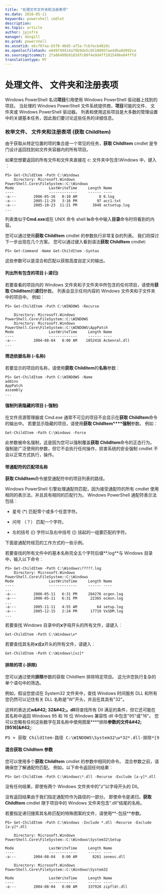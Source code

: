```yaml
---
title: "处理文件文件夹和注册表项"
ms.date: 2016-05-11
keywords: powershell cmdlet
description: 
ms.topic: article
author: jpjofre
manager: dongill
ms.prod: powershell
ms.assetid: e6cf87aa-b5f8-48d5-a75a-7cb7ecb482dc
ms.openlocfilehash: e049f49414a79b9de5c05100957ae4dba8d992ce
ms.sourcegitcommit: 2fa86409b9183dfc80f4e9d4ff1015496e04fffd
translationtype: MT
---
```

# 处理文件、 文件夹和注册表项
Windows PowerShell 名词**项目**引用使用 Windows PowerShell 驱动器上找到的项目。 当处理的 Windows PowerShell 文件系统提供商，**项目**可能的文件、 文件夹或 Windows PowerShell 驱动器。 列表和使用这些项目是大多数的管理设置中的关键基本任务，因此我们要讨论这些任务的详细信息。

### 枚举文件、 文件夹和注册表项 (获取 ChildItem)
由于获取从特定位置的项的集合是一个常见的任务，**获取 ChildItem** cmdlet 是专门设计返回找到如文件夹容器内的所有项目。

如果您想要返回的所有文件和文件夹直接在 c: 文件夹中包含\\Windows 中，键入︰

```
PS> Get-ChildItem -Path C:\Windows
    Directory: Microsoft.Windows PowerShell.Core\FileSystem::C:\Windows
Mode                LastWriteTime     Length Name
----                -------------     ------ ----
-a---        2006-05-16   8:10 AM          0 0.log
-a---        2005-11-29   3:16 PM         97 acc1.txt
-a---        2005-10-23  11:21 PM       3848 actsetup.log
...
```

列表类似于**Cmd.exe**或在 UNIX 命令 shell **ls**命令中输入**目录**命令时将看到的内容。

您可以通过使用**获取 ChildItem** cmdlet 的参数执行非常复杂的列表。 我们将探讨下一步出现在几个方案。 您可以通过键入看到语法**获取 ChildItem** cmdlet:

```
PS> Get-Command -Name Get-ChildItem -Syntax
```

这些参数可以是混合和匹配以获取高度自定义的输出。

#### 列出所有包含的项目 (-递归)
若要查看的项目内的 Windows 文件夹和子文件夹中所包含的任何项目，请使用**获取 ChildItem**的**递归**参数。 列表会显示任何内容的 Windows 文件夹和子文件夹中的项目中。 例如︰

```
PS> Get-ChildItem -Path C:\WINDOWS -Recurse

    Directory: Microsoft.Windows PowerShell.Core\FileSystem::C:\WINDOWS
    Directory: Microsoft.Windows PowerShell.Core\FileSystem::C:\WINDOWS\AppPatch
Mode                LastWriteTime     Length Name
----                -------------     ------ ----
-a---        2004-08-04   8:00 AM    1852416 AcGenral.dll
...
```

#### 筛选依据名称 (-名称)
若要显示的项目的名称，请使用**获取 Childitem**的**名称**参数︰

```
PS> Get-ChildItem -Path C:\WINDOWS -Name
addins
AppPatch
assembly
...
```

#### 强制列表隐藏的项目 (-强制)
在文件资源管理器或 Cmd.exe 通常不可见的项目不会显示在**获取 ChildItem**命令的输出中。 若要显示隐藏的项目，请使用**获取 ChildItem****强制**参数。 例如︰

```
Get-ChildItem -Path C:\Windows -Force
```

此参数被命名强制，这是因为您可以强制覆盖**获取 ChildItem**命令的正态行为。 强制是广泛使用的参数，但它不会执行任何操作，损害系统的安全强制 cmdlet 不会以正常方式执行，操作。

#### 带通配符的匹配项名称
**获取 ChildItem**命令接受通配符中的项目列表的路径。

Windows PowerShell 引擎处理通配符匹配，因为接受通配符的所有 cmdlet 使用相同的表示法，并且具有相同的匹配行为。 Windows PowerShell 通配符表示法包括︰

-   星号 (\*) 匹配零个或多个任意字符。

-   问号 （？） 匹配一个字符。

-   左的括号 (\[) 字符以及右中括号 (]) 括起的一组要匹配的字符。

下面是通配符规范的工作方式的一些示例。

若要查找的所有文件中的基本名称完全五个字符后缀**.log**与 Windows 目录中，输入以下命令︰

```
PS> Get-ChildItem -Path C:\Windows\?????.log
    Directory: Microsoft.Windows PowerShell.Core\FileSystem::C:\Windows
Mode                LastWriteTime     Length Name
----                -------------     ------ ----
...
-a---        2006-05-11   6:31 PM     204276 ocgen.log
-a---        2006-05-11   6:31 PM      22365 ocmsn.log
...
-a---        2005-11-11   4:55 AM         64 setup.log
-a---        2005-12-15   2:24 PM      17719 VxSDM.log
...
```

若要查找 Windows 目录中的**x**字母开头的所有文件，请键入︰

```
Get-ChildItem -Path C:\Windows\x*
```

若要查找其名称**x**或**z**开头的所有文件，请键入︰

```
Get-ChildItem -Path C:\Windows\[xz]*
```

#### 排除的项 (-排除)
您可以通过使用**排除**参数的获取 ChildItem 排除特定项目。 这允许您执行复杂的单个语句中的筛选。

例如，假设您尝试在 System32 文件夹中，查找 Windows 时间服务 DLL 和所有您仍然可以记住有关 DLL 名称是"W"开头，并且在其具有"32"。

这样的表达式**w\&#42; 32\&#42;。dll**将查找所有 Dll 满足的条件，但它还可能在其名称中返回 Windows 95 和 16 位 Windows 兼容性 dll 中包含"95"或"16"。 您可以忽略有任何这些数字在其名称中使用图案****排除**参数的文件\&#42;\[9516]\&#42;**:

<pre>PS > 获取 ChildItem-路径 C:\WINDOWS\System32\w*32*.dll-排除*[9516]*目录︰ Microsoft.PowerShell.Core\FileSystem::C:\WINDOWS\System32 模式 LastWriteTime 长度名称............----2004年-08-04 8:00 AM 174592 w32time.dll----2004年-08-04 8:00 AM 22016 w32topl.dll----2004年-08-04 8:00 AM 101888 win32spl.dll----2004年-08-04 8:00 AM 172032 wldap32.dll----2004年-08-04 8:00 AM 264192 wow32.dll----2004年-08-04 8:00 AM 82944 ws2_32.dll----2004年-08-04 8:00 AM 42496 wsnmp32.dll----2004年-08-04 8:00 AM 22528 wsock32.dll----2004年-08-04 8:00 AM 18432 wtsapi32.dll</pre>

#### 混合获取 ChildItem 参数
您可以使用多个**获取 ChildItem** cmdlet 的参数中相同的命令。 混合参数之前，请确保您了解通配符匹配。 例如，以下命令返回任何结果︰

```
PS> Get-ChildItem -Path C:\Windows\*.dll -Recurse -Exclude [a-y]*.dll
```

没有任何结果，即使有两个 Windows 文件夹中的"z"以字母开头的 Dll。

没有返回结果由于我们指定通配符作为路径的一部分。 即使命令是递归，**获取 ChildItem** cmdlet 限于项目中的 Windows 文件夹包含".dll"结尾的名称。

若要指定递归搜索其名称匹配的特殊图案的文件，请使用**-包括**参数。

```
PS> Get-ChildItem -Path C:\Windows -Include *.dll -Recurse -Exclude [a-y]*.dll

    Directory: Microsoft.Windows PowerShell.Core\FileSystem::C:\Windows\System32\Setup

Mode                LastWriteTime     Length Name
----                -------------     ------ ----
-a---        2004-08-04   8:00 AM       8261 zoneoc.dll

    Directory: Microsoft.Windows PowerShell.Core\FileSystem::C:\Windows\System32

Mode                LastWriteTime     Length Name
----                -------------     ------ ----
-a---        2004-08-04   8:00 AM     337920 zipfldr.dll
```

